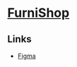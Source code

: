 # [FurniShop](https://www.figma.com/file/vuIubpwhaFKmiQHHhbqQ9H/Landing-Page---Furniture-Website-(Community)-(Copy)-(Copy)?type=design&node-id=1-79&mode=design&t=aAkJWn2vDBnsOSaa-0)


## Links
- [Figma](https://www.figma.com/file/vuIubpwhaFKmiQHHhbqQ9H/Landing-Page---Furniture-Website-(Community)-(Copy)-(Copy)?type=design&node-id=1-79&mode=design&t=aAkJWn2vDBnsOSaa-0)